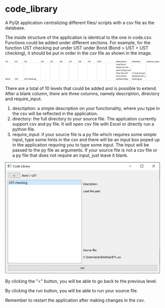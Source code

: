 # code_library
A PyQt application centralizing different files/ scripts with a csv file as the database.

The inside structure of the application is identical to the one in code.csv. Functions could be added under different sections. For example, for the function UST checking put under UST under Bond (Bond > UST > UST checking), it should be put in order in the csv file as shown in the image.

![alt text](https://github.com/alanxy/code_library/blob/master/documentation/UST_checking_csv.PNG "UST_checking_csv")

There are a total of 10 levels that could be added and is possible to extend. After a blank column, there are three columns, namely description, directory and require_input.
1. desctiption: a simple description on your functionality, where you type in the csv will be reflected in the application.
2. directory: the full directory to your source file. The applcation currently support csv and py file. It will open csv file with Excel or directly run a python file.
3. require_input: if your source file is a py file which requires some simple input, type some hints in the csv and there will be an input box poped up in the application requring you to type some input. The input will be passed to the py file as arguments. If your source file is not a csv file or a py file that does not require an input, just leave it blank.

![alt text](https://github.com/alanxy/code_library/blob/master/documentation/UST_checking_GUI.PNG "UST_checking_GUI")

By clicking the "<" button, you will be able to go back to the previous level. 

By clicking the run button, you will be able to run your source file.

Remember to restart the application after making changes in the csv.
